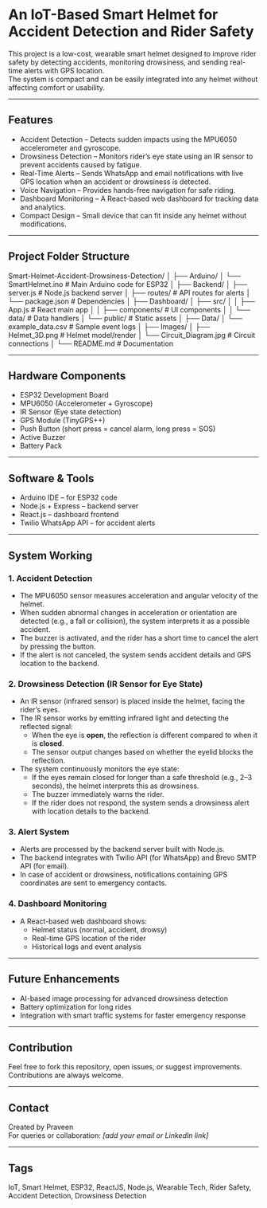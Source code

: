 # An IoT-Based Smart Helmet for Accident Detection and Rider Safety

This project is a low-cost, wearable smart helmet designed to improve rider safety by detecting accidents, monitoring drowsiness, and sending real-time alerts with GPS location.  
The system is compact and can be easily integrated into any helmet without affecting comfort or usability.

---

## Features
- Accident Detection – Detects sudden impacts using the MPU6050 accelerometer and gyroscope.  
- Drowsiness Detection – Monitors rider’s eye state using an IR sensor to prevent accidents caused by fatigue.  
- Real-Time Alerts – Sends WhatsApp and email notifications with live GPS location when an accident or drowsiness is detected.  
- Voice Navigation – Provides hands-free navigation for safe riding.  
- Dashboard Monitoring – A React-based web dashboard for tracking data and analytics.  
- Compact Design – Small device that can fit inside any helmet without modifications.  

---
## Project Folder Structure

Smart-Helmet-Accident-Drowsiness-Detection/
│
├── Arduino/
│   └── SmartHelmet.ino          # Main Arduino code for ESP32
│
├── Backend/
│   ├── server.js                # Node.js backend server
│   ├── routes/                  # API routes for alerts
│   └── package.json             # Dependencies
│
├── Dashboard/
│   ├── src/
│   │   ├── App.js               # React main app
│   │   ├── components/          # UI components
│   │   └── data/                # Data handlers
│   └── public/                  # Static assets
│
├── Data/
│   └── example_data.csv         # Sample event logs
│
├── Images/
│   ├── Helmet_3D.png            # Helmet model/render
│   └── Circuit_Diagram.jpg      # Circuit connections
│
└── README.md                    # Documentation

---

## Hardware Components
- ESP32 Development Board  
- MPU6050 (Accelerometer + Gyroscope)  
- IR Sensor (Eye state detection)  
- GPS Module (TinyGPS++)  
- Push Button (short press = cancel alarm, long press = SOS)  
- Active Buzzer  
- Battery Pack  

---

## Software & Tools
- Arduino IDE – for ESP32 code  
- Node.js + Express – backend server  
- React.js – dashboard frontend  
- Twilio WhatsApp API – for accident alerts  
---

## System Working

### 1. Accident Detection
- The MPU6050 sensor measures acceleration and angular velocity of the helmet.  
- When sudden abnormal changes in acceleration or orientation are detected (e.g., a fall or collision), the system interprets it as a possible accident.  
- The buzzer is activated, and the rider has a short time to cancel the alert by pressing the button.  
- If the alert is not canceled, the system sends accident details and GPS location to the backend.

### 2. Drowsiness Detection (IR Sensor for Eye State)
- An IR sensor (infrared sensor) is placed inside the helmet, facing the rider’s eyes.  
- The IR sensor works by emitting infrared light and detecting the reflected signal:  
  - When the eye is **open**, the reflection is different compared to when it is **closed**.  
  - The sensor output changes based on whether the eyelid blocks the reflection.  
- The system continuously monitors the eye state:  
  - If the eyes remain closed for longer than a safe threshold (e.g., 2–3 seconds), the helmet interprets this as drowsiness.  
  - The buzzer immediately warns the rider.  
  - If the rider does not respond, the system sends a drowsiness alert with location details to the backend.  

### 3. Alert System
- Alerts are processed by the backend server built with Node.js.  
- The backend integrates with Twilio API (for WhatsApp) and Brevo SMTP API (for email).  
- In case of accident or drowsiness, notifications containing GPS coordinates are sent to emergency contacts.  

### 4. Dashboard Monitoring
- A React-based web dashboard shows:  
  - Helmet status (normal, accident, drowsy)  
  - Real-time GPS location of the rider  
  - Historical logs and event analysis  

---

## Future Enhancements
- AI-based image processing for advanced drowsiness detection  
- Battery optimization for long rides  
- Integration with smart traffic systems for faster emergency response  

---

## Contribution
Feel free to fork this repository, open issues, or suggest improvements. Contributions are always welcome.  

---

## Contact
Created by Praveen  
For queries or collaboration: *[add your email or LinkedIn link]*  

---

## Tags
IoT, Smart Helmet, ESP32, ReactJS, Node.js, Wearable Tech, Rider Safety, Accident Detection, Drowsiness Detection
